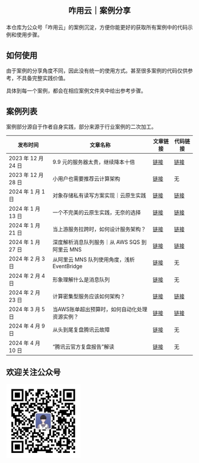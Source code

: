 <h2 align="center">

咋用云｜案例分享

</h2>

本仓库为公众号「咋用云」的案例沉淀，方便你能更好的获取所有案例中的代码示例和使用步骤。

## 如何使用

由于案例的分享角度不同，因此没有统一的使用方式。甚至很多案例的代码仅供参考，不具备完整实践价值。

具体到每一个案例，都会在相应案例文件夹中给出参考步骤。

## 案例列表

案例部分源自于作者自身实践，部分来源于行业案例的二次加工。

| 发布时间            | 文章名称                                      | 文章链接                                                  | 代码链接                     |
| ------------------- | --------------------------------------------- | --------------------------------------------------------- | ---------------------------- |
| 2023 年 12 月 24 日 | 9.9 元的服务器太贵，继续降本十倍              | [链接](https://mp.weixin.qq.com/s/-P3AV3R6w_JZINONzu0mkA) | [链接](./architecture/M001/) |
| 2023 年 12 月 28 日 | 小用户也需要推荐云计算架构                    | [链接](https://mp.weixin.qq.com/s/Vj-FC9L4EUjvl6NBri4u5Q) | 无                           |
| 2024 年 1 月 1 日   | 对象存储私有读写方案实现｜云原生实践          | [链接](https://mp.weixin.qq.com/s/u59tJvtJI9S1Z16NrpFXlA) | [链接](./architecture/M002/) |
| 2024 年 1 月 13 日  | 一个不完美的云原生实践，无奈的选择            | [链接](https://mp.weixin.qq.com/s/G-_1y-uAtd_PwF-X1zjhbQ) | [链接](./architecture/M003/) |
| 2024 年 1 月 21 日  | 当上游服务拉跨时，如何设计服务架构？          | [链接](https://mp.weixin.qq.com/s/wB1OCum0ehYWEQ-zrRZmUA) | [链接](./architecture/M004/) |
| 2024 年 1 月 27 日  | 深度解析消息队列服务｜从 AWS SQS 到阿里云 MNS | [链接](https://mp.weixin.qq.com/s/-cvD5F8fcge6DyiaEKhXWw) | [链接](./architecture/M005/) |
| 2024 年 2 月 3 日   | 从阿里云 MNS 队列使用角度，浅析 EventBridge   | [链接](https://mp.weixin.qq.com/s/xEsoTSA1ufU36zUIujQSfw) | 无                           |
| 2024 年 2 月 4 日   | 形象理解什么是消息队列   | [链接](https://mp.weixin.qq.com/s/RYtMMKhJ5huBNyfG14S5Xg) | 无                           |
| 2024 年 2 月 23 日   | 计算密集型服务应该如何架构？   | [链接](https://mp.weixin.qq.com/s/zQHSKQ-CGMynmK50n5DQcw) | [链接](./architecture/M006/)                           |
| 2024 年 3 月 5 日   | 当AWS账单超出预算时，如何自动化处理资源实例？   | [链接](https://mp.weixin.qq.com/s/zAMuQ29Xp7DnDE74RqffnQ) | [链接](./architecture/M007/)                           |
| 2024 年 4 月 9 日   | 从头到尾复盘腾讯云故障   | [链接](https://mp.weixin.qq.com/s/I1guWdjIW4M6b-XQ7UHs5g) | 无                           |
| 2024 年 4 月 10 日   | “腾讯云官方复盘报告”解读   | [链接](https://mp.weixin.qq.com/s/m8DFfvEhSeo6y0YcplexZg) | 无                            |

## 欢迎关注公众号

<img width="200" src="./asset/qrcode.jpg"/>
